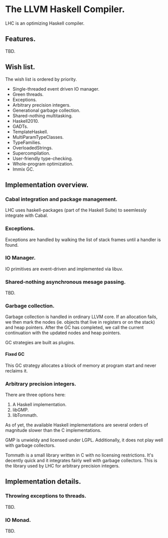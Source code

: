 # The LLVM Haskell Compiler.

LHC is an optimizing Haskell compiler.

## Features.

TBD.

## Wish list.

The wish list is ordered by priority.

- Single-threaded event driven IO manager.
- Green threads.
- Exceptions.
- Arbitrary precision integers.
- Generational garbage collection.
- Shared-nothing multitasking.
- Haskell2010.
- GADTs.
- TemplateHaskell.
- MultiParamTypeClasses.
- TypeFamilies.
- OverloadedStrings.
- Supercompilation.
- User-friendly type-checking.
- Whole-program optimization.
- Immix GC.

## Implementation overview.

### Cabal integration and package management.

LHC uses haskell-packages (part of the Haskell Suite) to seemlessly integrate with Cabal.

### Exceptions.

Exceptions are handled by walking the list of stack frames until a handler
is found.

### IO Manager.

IO primitives are event-driven and implemented via libuv.

### Shared-nothing asynchronous mesage passing.

TBD.

### Garbage collection.

Garbage collection is handled in ordinary LLVM core. If an allocation fails,
we then mark the nodes (ie. objects that live in registers or on the stack)
and heap pointers. After the GC has completed, we call the current continuation
with the updated nodes and heap pointers.

GC strategies are built as plugins.

#### Fixed GC

This GC strategy allocates a block of memory at program start and never reclaims it.

### Arbitrary precision integers.

There are three options here:
 1. A Haskell implementation.
 2. libGMP.
 3. libTommath.

As of yet, the available Haskell implementations are several orders of magnitude slower than the C implementations.

GMP is unwieldy and licensed under LGPL. Additionally, it does not play well with garbage collectors.

Tommath is a small library written in C with no licensing restrictions. It's decently quick and it integrates fairly well with garbage collectors. This is the library used by LHC for arbitrary precision integers.

## Implementation details.

### Throwing exceptions to threads.

TBD.

### IO Monad.

TBD.

